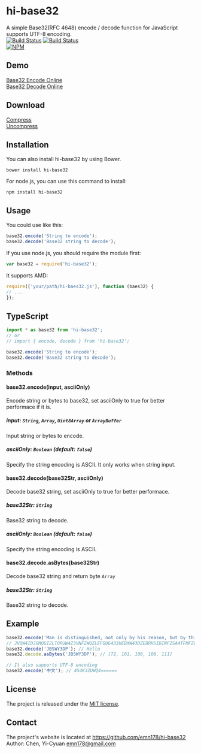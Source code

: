 # hi-base32
A simple Base32(RFC 4648) encode / decode function for JavaScript supports UTF-8 encoding.  
[![Build Status](https://api.travis-ci.org/emn178/hi-base32.png)](https://travis-ci.org/emn178/hi-base32)
[![Build Status](https://coveralls.io/repos/emn178/hi-base32/badge.png?branch=master)](https://coveralls.io/r/emn178/hi-base32?branch=master)  
[![NPM](https://nodei.co/npm/hi-base32.png?downloads=true&downloadRank=true&stars=true)](https://www.npmjs.com/package/hi-base32)

## Demo
[Base32 Encode Online](http://emn178.github.io/online-tools/base32_encode.html)  
[Base32 Decode Online](http://emn178.github.io/online-tools/base32_decode.html)  

## Download
[Compress](https://raw.github.com/emn178/hi-base32/master/build/base32.min.js)  
[Uncompress](https://raw.github.com/emn178/hi-base32/master/src/base32.js)

## Installation
You can also install hi-base32 by using Bower.

    bower install hi-base32

For node.js, you can use this command to install:

    npm install hi-base32

## Usage
You could use like this:
```JavaScript
base32.encode('String to encode');
base32.decode('Base32 string to decode');
```
If you use node.js, you should require the module first:
```JavaScript
var base32 = require('hi-base32');
```
It supports AMD:
```JavaScript
require(['your/path/hi-baes32.js'], function (baes32) {
// ...
});
```

## TypeScript
```TypeScript
import * as base32 from 'hi-base32';
// or
// import { encode, decode } from 'hi-base32';

base32.encode('String to encode');
base32.decode('Base32 string to decode');
```

### Methods

#### base32.encode(input, asciiOnly)

Encode string or bytes to base32, set asciiOnly to true for better performace if it is.

##### *input: `String`, `Array`, `Uint8Array` or `ArrayBuffer`*

Input string or bytes to encode.

##### *asciiOnly: `Boolean` (default: `false`)*

Specify the string encoding is ASCII. It only works when string input.

#### base32.decode(base32Str, asciiOnly)

Decode base32 string, set asciiOnly to true for better performace.

##### *base32Str: `String`*

Base32 string to decode.

##### *asciiOnly: `Boolean` (default: `false`)*

Specify the string encoding is ASCII.

#### base32.decode.asBytes(base32Str)

Decode base32 string and return byte `Array`

##### *base32Str: `String`*

Base32 string to decode.

## Example
```JavaScript
base32.encode('Man is distinguished, not only by his reason, but by this singular passion from other animals, which is a lust of the mind, that by a perseverance of delight in the continued and indefatigable generation of knowledge, exceeds the short vehemence of any carnal pleasure.');
// JVQW4IDJOMQGI2LTORUW4Z3VNFZWQZLEFQQG433UEBXW43DZEBRHSIDINFZSA4TFMFZW63RMEBRHK5BAMJ4SA5DINFZSA43JNZTXK3DBOIQHAYLTONUW63RAMZZG63JAN52GQZLSEBQW42LNMFWHGLBAO5UGSY3IEBUXGIDBEBWHK43UEBXWMIDUNBSSA3LJNZSCYIDUNBQXIIDCPEQGCIDQMVZHGZLWMVZGC3TDMUQG6ZRAMRSWY2LHNB2CA2LOEB2GQZJAMNXW45DJNZ2WKZBAMFXGIIDJNZSGKZTBORUWOYLCNRSSAZ3FNZSXEYLUNFXW4IDPMYQGW3TPO5WGKZDHMUWCAZLYMNSWKZDTEB2GQZJAONUG64TUEB3GK2DFNVSW4Y3FEBXWMIDBNZ4SAY3BOJXGC3BAOBWGKYLTOVZGKLQ=
base32.decode('JBSWY3DP'); // Hello
base32.decode.asBytes('JBSWY3DP'); // [72, 101, 108, 108, 111]

// It also supports UTF-8 encoding
base32.encode('中文'); // 4S4K3ZUWQ4======
```

## License
The project is released under the [MIT license](http://www.opensource.org/licenses/MIT).

## Contact
The project's website is located at https://github.com/emn178/hi-base32  
Author: Chen, Yi-Cyuan <emn178@gmail.com>

